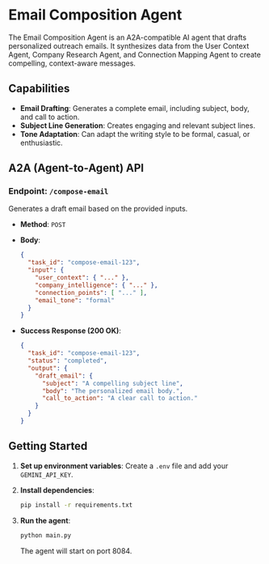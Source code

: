 # Email Composition Agent

The Email Composition Agent is an A2A-compatible AI agent that drafts personalized outreach emails. It synthesizes data from the User Context Agent, Company Research Agent, and Connection Mapping Agent to create compelling, context-aware messages.

## Capabilities

- **Email Drafting**: Generates a complete email, including subject, body, and call to action.
- **Subject Line Generation**: Creates engaging and relevant subject lines.
- **Tone Adaptation**: Can adapt the writing style to be formal, casual, or enthusiastic.

## A2A (Agent-to-Agent) API

### Endpoint: `/compose-email`

Generates a draft email based on the provided inputs.

- **Method**: `POST`
- **Body**:
  ```json
  {
    "task_id": "compose-email-123",
    "input": {
      "user_context": { "..." },
      "company_intelligence": { "..." },
      "connection_points": [ "..." ],
      "email_tone": "formal"
    }
  }
  ```

- **Success Response (200 OK)**:
  ```json
  {
    "task_id": "compose-email-123",
    "status": "completed",
    "output": {
      "draft_email": {
        "subject": "A compelling subject line",
        "body": "The personalized email body.",
        "call_to_action": "A clear call to action."
      }
    }
  }
  ```

## Getting Started

1.  **Set up environment variables**:
    Create a `.env` file and add your `GEMINI_API_KEY`.

2.  **Install dependencies**:
    ```bash
    pip install -r requirements.txt
    ```

3.  **Run the agent**:
    ```bash
    python main.py
    ```
    The agent will start on port 8084.
